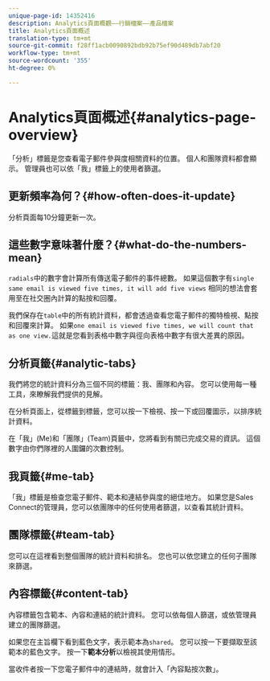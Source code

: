 ```yaml
---
unique-page-id: 14352416
description: Analytics頁面概觀——行銷檔案——產品檔案
title: Analytics頁面概述
translation-type: tm+mt
source-git-commit: f28ff1acb0090892bdb92b75ef90d489db7abf20
workflow-type: tm+mt
source-wordcount: '355'
ht-degree: 0%

---
```



# Analytics頁面概述{#analytics-page-overview}

「分析」標籤是您查看電子郵件參與度相關資料的位置。 個人和團隊資料都會顯示。 管理員也可以依「我」標籤上的使用者篩選。

## 更新頻率為何？{#how-often-does-it-update}

分析頁面每10分鐘更新一次。

## 這些數字意味著什麼？{#what-do-the-numbers-mean}

`radials`中的數字會計算所有傳送電子郵件的事件總數。 如果這個數字有`single same email is viewed five times, it will add five views` 相同的想法會套用至在社交圈內計算的點按和回覆。

我們保存在`table`中的所有統計資料，都會透過查看您電子郵件的獨特檢視、點按和回覆來計算。 如果`one email is viewed five times, we will count that as one view.`這就是您看到表格中數字與徑向表格中數字有很大差異的原因。

## 分析頁籤{#analytic-tabs}

我們將您的統計資料分為三個不同的標籤：我、團隊和內容。 您可以使用每一種工具，來瞭解我們提供的見解。

在分析頁面上，從標籤到標籤，您可以按一下檢視、按一下或回覆圖示，以排序統計資料。

在「我」(Me)和「團隊」(Team)頁籤中，您將看到有關已完成交易的資訊。 這個數字由你們隊裡的人圍鑼的次數控制。

## 我頁籤{#me-tab}

「我」標籤是檢查您電子郵件、範本和連結參與度的絕佳地方。 如果您是Sales Connect的管理員，您可以依團隊中的任何使用者篩選，以查看其統計資料。

## 團隊標籤{#team-tab}

您可以在這裡看到整個團隊的統計資料和排名。 您也可以依您建立的任何子團隊來篩選。

## 內容標籤{#content-tab}

內容標籤包含範本、內容和連結的統計資料。 您可以依每個人篩選，或依管理員建立的團隊篩選。

如果您在主旨欄下看到藍色文字，表示範本為`shared`。 您可以按一下要擷取至該範本的藍色文字。 按一下&#x200B;**範本分析**&#x200B;以檢視其使用情形。

當收件者按一下您電子郵件中的連結時，就會計入「內容點按次數」。
